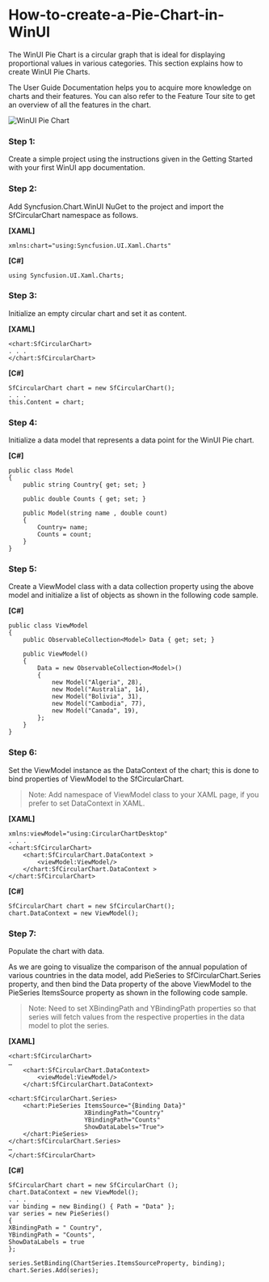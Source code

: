 # How-to-create-a-Pie-Chart-in-WinUI

The WinUI Pie Chart is a circular graph that is ideal for displaying proportional values in various categories. This section explains how to create WinUI Pie Charts.

The User Guide Documentation helps you to acquire more knowledge on charts and their features. You can also refer to the Feature Tour site to get an overview of all the features in the chart.

![WinUI Pie Chart](https://user-images.githubusercontent.com/63223423/144578562-89a60e58-4001-4eed-98b3-40cccbaf7b98.png)

### Step 1: 
Create a simple project using the instructions given in the Getting Started with your first WinUI app documentation.

### Step 2: 
Add Syncfusion.Chart.WinUI NuGet to the project and import the SfCircularChart namespace as follows.

**[XAML]**
```
xmlns:chart="using:Syncfusion.UI.Xaml.Charts"
```
**[C#]**
```
using Syncfusion.UI.Xaml.Charts;
```
### Step 3: 
Initialize an empty circular chart and set it as content.

**[XAML]**
```
<chart:SfCircularChart>
. . . 
</chart:SfCircularChart>
```
**[C#]**
```
SfCircularChart chart = new SfCircularChart();
. . .
this.Content = chart;
```
### Step 4: 
Initialize a data model that represents a data point for the WinUI Pie chart.

**[C#]**
```
public class Model
{
    public string Country{ get; set; }

    public double Counts { get; set; }

    public Model(string name , double count)
    {
        Country= name;
        Counts = count;
    }
}
```
### Step 5: 
Create a ViewModel class with a data collection property using the above model and initialize a list of objects as shown in the following code sample.

**[C#]**
```
public class ViewModel
{
    public ObservableCollection<Model> Data { get; set; }

    public ViewModel()
    {
        Data = new ObservableCollection<Model>()
        {
            new Model("Algeria", 28),
            new Model("Australia", 14),
            new Model("Bolivia", 31),
            new Model("Cambodia", 77),
            new Model("Canada", 19),
        };
    }
}
```
### Step 6: 
Set the ViewModel instance as the DataContext of the chart; this is done to bind properties of ViewModel to the SfCircularChart.

> Note: Add namespace of ViewModel class to your XAML page, if you prefer to set DataContext in XAML.

**[XAML]**
```
xmlns:viewModel="using:CircularChartDesktop"
. . .
<chart:SfCircularChart>
    <chart:SfCircularChart.DataContext >
        <viewModel:ViewModel/>
    </chart:SfCircularChart.DataContext >
</chart:SfCircularChart>
```
**[C#]**
```
SfCircularChart chart = new SfCircularChart();
chart.DataContext = new ViewModel();
```
### Step 7: 
Populate the chart with data.

As we are going to visualize the comparison of the annual population of various countries in the data model, add PieSeries to SfCircularChart.Series property, and then bind the Data property of the above ViewModel to the PieSeries ItemsSource property as shown in the following code sample.

> Note: Need to set XBindingPath and YBindingPath properties so that series will fetch values from the respective properties in the data model to plot the series.

**[XAML]**
```
<chart:SfCircularChart>
…
    <chart:SfCircularChart.DataContext>
        <viewModel:ViewModel/>
    </chart:SfCircularChart.DataContext>

<chart:SfCircularChart.Series>
    <chart:PieSeries ItemsSource="{Binding Data}"
                     XBindingPath="Country" 
                     YBindingPath="Counts"
                     ShowDataLabels="True">
    </chart:PieSeries>
</chart:SfCircularChart.Series>
…
</chart:SfCircularChart>
```
**[C#]**
```
SfCircularChart chart = new SfCircularChart ();
chart.DataContext = new ViewModel();
. . .
var binding = new Binding() { Path = "Data" };
var series = new PieSeries()
{
XBindingPath = " Country",
YBindingPath = "Counts",
ShowDataLabels = true
};

series.SetBinding(ChartSeries.ItemsSourceProperty, binding);
chart.Series.Add(series);
```
